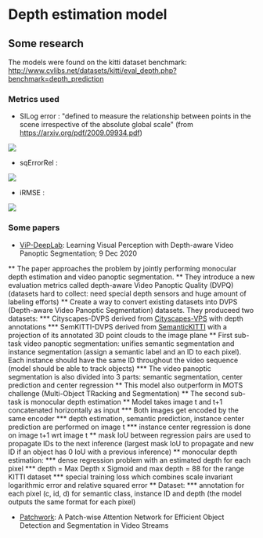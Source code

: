 # Depth estimation model

## Some research

The models were found on the kitti dataset benchmark: http://www.cvlibs.net/datasets/kitti/eval_depth.php?benchmark=depth_prediction

### Metrics used 

* SILog error : "defined to measure the relationship between points in the scene irrespective of the absolute global scale" (from https://arxiv.org/pdf/2009.09934.pdf)

<img src="https://render.githubusercontent.com/render/math?math=SILog=\frac{1}{T}\sum_{i}^{}d_{i}^{2}-\frac{1}{T^{2}}(\sum_{i}^{}d_{i})^{2}\text{,%20with%20}d_{i}=log(y_{i})-log(y_{i}^{*})">

* sqErrorRel : 

<img src="https://render.githubusercontent.com/render/math?math=SRE=\sqrt{\frac{1}{T}\sum_{i}^{}}\frac{\left|\left|y_{i}-y_{i}^{*}\right|\right|^{2}}{y_{i}^{*}}">


* iRMSE :

<img src="https://render.githubusercontent.com/render/math?math=iRMSE=\sqrt{\frac{1}{\left|N\right|}\sum_{i\in%20N}^{}\left|\frac{1}{d_{i}}-\frac{1}{d_{i}^{*}}\right|}">

### Some papers

* [ViP-DeepLab](https://arxiv.org/pdf/2012.05258.pdf): Learning Visual Perception with Depth-aware Video Panoptic
Segmentation; 9 Dec 2020

** The paper approaches the problem by jointly performing monocular depth estimation and video panoptic segmentation.
** They introduce a new evaluation metrics called depth-aware Video Panoptic Quality (DVPQ) (datasets hard to collect: need special depth sensors and huge amount of labeling efforts)
** Create a way to convert existing datasets into DVPS (Depth-aware Video Panoptic Segmentation) datasets. They produceed two datasets: 
*** Cityscapes-DVPS derived from [Cityscapes-VPS](https://paperswithcode.com/dataset/cityscapes-vps) with depth annotations 
*** SemKITTI-DVPS derived from [SemanticKITTI](http://www.semantic-kitti.org/) with a projection of its annotated 3D point clouds to the image plane
** First sub-task video panoptic segmentation: unifies semantic segmentation and instance segmentation (assign a semantic label and an ID to each pixel). Each instance should have the same ID throughout the video sequence (model should be able to track objects)
*** The video panoptic segmentation is also divided into 3 parts: semantic segmentation, center prediction and center regression
** This model also outperform in MOTS challenge (Multi-Object TRacking and Segmentation)
** The second sub-task is monocular depth estimation
** Model takes image t and t+1 concatenated horizontally as input
*** Both images get encoded by the same encoder
*** depth estimation, semantic prediction, instance center prediction are performed on image t
*** instance center regression is done on image t+1 wrt image t
** mask IoU between regression pairs are used to propagate IDs to the next inference (largest mask IoU to propagate and new ID if an object has 0 IoU with a previous inference)
** monocular depth estimation: 
*** dense regression problem with an estimated depth for each pixel
*** depth = Max Depth x Sigmoid and max depth = 88 for the range KITTI dataset
*** special training loss which combines scale invariant logarithmic error and relative squared error
** Dataset:
*** annotation for each pixel (c, id, d) for semantic class, instance ID and depth (the model outputs the same format for each pixel)


* [Patchwork](https://arxiv.org/pdf/1904.01784.pdf): A Patch-wise Attention Network for
Efficient Object Detection and Segmentation in Video Streams
